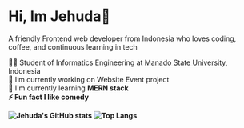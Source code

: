 # Hi, Im Jehuda👋

A friendly Frontend web developer from Indonesia who loves coding, coffee, and continuous learning in tech<br/>

👨‍🎓 Student of Informatics Engineering at [Manado State University](https://unima.ac.id/), Indonesia<br/>
🔭 I’m currently working on Website Event project<br/>
🌱 I'm currently learning <b>MERN stack<b><br/>
⚡ Fun fact I like comedy<br/>

![Jehuda's GitHub stats](https://github-readme-stats.vercel.app/api?username=Jehudavd&show_icons=true&theme=great-gatsby)
![Top Langs](https://github-readme-stats.vercel.app/api/top-langs/?username=Jehudavd&layout=compact&theme=great-gatsby)
